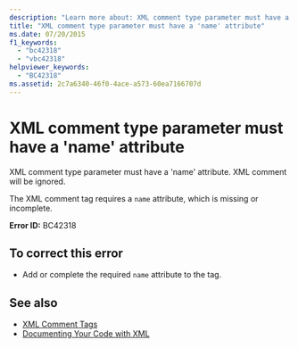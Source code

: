```yaml
---
description: "Learn more about: XML comment type parameter must have a 'name' attribute"
title: "XML comment type parameter must have a 'name' attribute"
ms.date: 07/20/2015
f1_keywords: 
  - "bc42318"
  - "vbc42318"
helpviewer_keywords: 
  - "BC42318"
ms.assetid: 2c7a6340-46f0-4ace-a573-60ea7166707d
---
```

# XML comment type parameter must have a 'name' attribute

XML comment type parameter must have a 'name' attribute. XML comment will be ignored.  
  
 The XML comment tag requires a `name` attribute, which is missing or incomplete.  
  
 **Error ID:** BC42318  
  
## To correct this error  
  
- Add or complete the required `name` attribute to the tag.  
  
## See also

- [XML Comment Tags](../language-reference/xmldoc/index.md)
- [Documenting Your Code with XML](../programming-guide/program-structure/documenting-your-code-with-xml.md)
